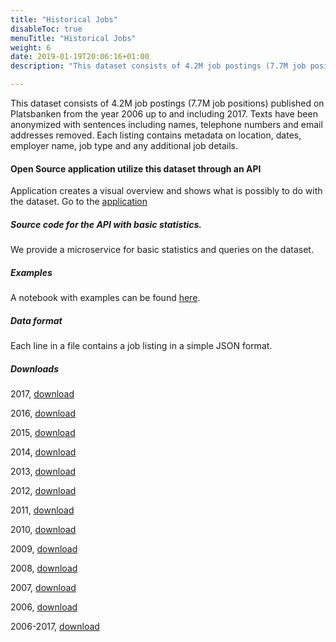 ```yaml
---
title: "Historical Jobs"
disableToc: true
menuTitle: "Historical Jobs"
weight: 6
date: 2019-01-19T20:06:16+01:00
description: "This dataset consists of 4.2M job postings (7.7M job positions) published on Platsbanken from the year 2006 up to and including 2017."

---
```


This dataset consists of 4.2M job postings (7.7M job positions) published on Platsbanken from the year 2006 up to and including 2017. Texts have been anonymized with sentences including names, telephone numbers and email addresses removed.
Each listing contains metadata on location, dates, employer name, job type and any additional job details.

#### Open Source application utilize this dataset through an API
Application creates a visual overview and shows what is possibly to do with the dataset.
Go to the <a href="http://historik.azurewebsites.net/" target="_blank">application</a>


##### Source code for the API with basic statistics.
We provide a microservice for basic statistics and queries on the dataset.

##### Examples
A notebook with examples can be found <a href="https://github.com/simonbe/afhistorik/blob/master/notebooks/API_description.ipynb" target="_blank">here</a>.

##### Data format
Each line in a file contains a job listing in a simple JSON format.

##### Downloads
2017, [download](https://simonbe.blob.core.windows.net/afhistorik/2017.zip)

2016, [download](https://simonbe.blob.core.windows.net/afhistorik/2016.zip)

2015, [download](https://simonbe.blob.core.windows.net/afhistorik/2015.zip)

2014, [download](https://simonbe.blob.core.windows.net/afhistorik/2014.zip)

2013, [download](https://simonbe.blob.core.windows.net/afhistorik/2013.zip)

2012, [download](https://simonbe.blob.core.windows.net/afhistorik/2012.zip)

2011, [download](https://simonbe.blob.core.windows.net/afhistorik/2011.zip)

2010, [download](https://simonbe.blob.core.windows.net/afhistorik/2010.zip)

2009, [download](https://simonbe.blob.core.windows.net/afhistorik/2009.zip)

2008, [download](https://simonbe.blob.core.windows.net/afhistorik/2008.zip)

2007, [download](https://simonbe.blob.core.windows.net/afhistorik/2007.zip)

2006, [download](https://simonbe.blob.core.windows.net/afhistorik/2006.zip)

2006-2017, [download](https://simonbe.blob.core.windows.net/afhistorik/pb2006_2017.zip)
